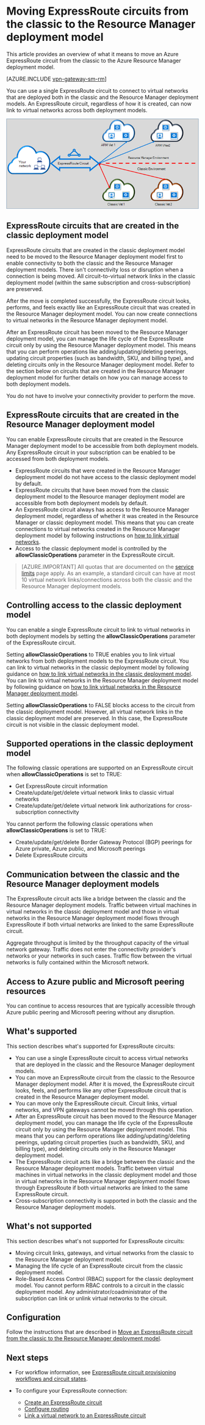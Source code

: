 <properties
   pageTitle="Moving ExpressRoute circuits from classic to Resource Manager | Microsoft Azure"
   description="This page provides an overview of what you need to know about bridging the classic and the Resource Manager deployment models."
   documentationCenter="na"
   services="expressroute"
   authors="ganesr"
   manager="carmonm"
   editor=""/>
<tags
   ms.service="expressroute"
   ms.devlang="na"
   ms.topic="get-started-article"
   ms.tgt_pltfrm="na"
   ms.workload="infrastructure-services"
   ms.date="10/10/2016"
   ms.author="ganesr"/>

# <a name="moving-expressroute-circuits-from-the-classic-to-the-resource-manager-deployment-model"></a>Moving ExpressRoute circuits from the classic to the Resource Manager deployment model

This article provides an overview of what it means to move an Azure ExpressRoute circuit from the classic to the Azure Resource Manager deployment model.

[AZURE.INCLUDE [vpn-gateway-sm-rm](../../includes/vpn-gateway-classic-rm-include.md)]

You can use a single ExpressRoute circuit to connect to virtual networks that are deployed both in the classic and the Resource Manager deployment models. An ExpressRoute circuit, regardless of how it is created, can now link to virtual networks across both deployment models.

![An ExpressRoute circuit that links to virtual networks across both deployment models](./media/expressroute-move/expressroute-move-1.png)

## <a name="expressroute-circuits-that-are-created-in-the-classic-deployment-model"></a>ExpressRoute circuits that are created in the classic deployment model

ExpressRoute circuits that are created in the classic deployment model need to be moved to the Resource Manager deployment model first to enable connectivity to both the classic and the Resource Manager deployment models. There isn't connectivity loss or disruption when a connection is being moved. All circuit-to-virtual network links in the classic deployment model (within the same subscription and cross-subscription) are preserved.

After the move is completed successfully, the ExpressRoute circuit looks, performs, and feels exactly like an ExpressRoute circuit that was created in the Resource Manager deployment model. You can now create connections to virtual networks in the Resource Manager deployment model.

After an ExpressRoute circuit has been moved to the Resource Manager deployment model, you can manage the life cycle of the ExpressRoute circuit only by using the Resource Manager deployment model. This means that you can perform operations like adding/updating/deleting peerings, updating circuit properties (such as bandwidth, SKU, and billing type), and deleting circuits only in the Resource Manager deployment model. Refer to the section below on circuits that are created in the Resource Manager deployment model for further details on how you can manage access to both deployment models.

You do not have to involve your connectivity provider to perform the move.

## <a name="expressroute-circuits-that-are-created-in-the-resource-manager-deployment-model"></a>ExpressRoute circuits that are created in the Resource Manager deployment model

You can enable ExpressRoute circuits that are created in the Resource Manager deployment model to be accessible from both deployment models. Any ExpressRoute circuit in your subscription can be enabled to be accessed from both deployment models.

- ExpressRoute circuits that were created in the Resource Manager deployment model do not have access to the classic deployment model by default.
- ExpressRoute circuits that have been moved from the classic deployment model to the Resource manager deployment model are accessible from both deployment models by default.
- An ExpressRoute circuit always has access to the Resource Manager deployment model, regardless of whether it was created in the Resource Manager or classic deployment model. This means that you can create connections to virtual networks created in the Resource Manager deployment model by following instructions on [how to link virtual networks](expressroute-howto-linkvnet-arm.md).
- Access to the classic deployment model is controlled by the **allowClassicOperations** parameter in the ExpressRoute circuit.

>[AZURE.IMPORTANT] All quotas that are documented on the [service limits](../azure-subscription-service-limits.md) page apply. As an example, a standard circuit can have at most 10 virtual network links/connections across both the classic and the Resource Manager deployment models.


## <a name="controlling-access-to-the-classic-deployment-model"></a>Controlling access to the classic deployment model

You can enable a single ExpressRoute circuit to link to virtual networks in both deployment models by setting the **allowClassicOperations** parameter of the ExpressRoute circuit.

Setting **allowClassicOperations** to TRUE enables you to link virtual networks from both deployment models to the ExpressRoute circuit. You can link to virtual networks in the classic deployment model by following guidance on [how to link virtual networks in the classic deployment model](expressroute-howto-linkvnet-classic.md). You can link to virtual networks in the Resource Manager deployment model by following guidance on [how to link virtual networks in the Resource Manager deployment model](expressroute-howto-linkvnet-arm.md).

Setting **allowClassicOperations** to FALSE blocks access to the circuit from the classic deployment model. However, all virtual network links in the classic deployment model are preserved. In this case, the ExpressRoute circuit is not visible in the classic deployment model.

## <a name="supported-operations-in-the-classic-deployment-model"></a>Supported operations in the classic deployment model

The following classic operations are supported on an ExpressRoute circuit when **allowClassicOperations** is set to TRUE:

 - Get ExpressRoute circuit information
 - Create/update/get/delete virtual network links to classic virtual networks
 - Create/update/get/delete virtual network link authorizations for cross-subscription connectivity

You cannot perform the following classic operations when **allowClassicOperations** is set to TRUE:

 - Create/update/get/delete Border Gateway Protocol (BGP) peerings for Azure private, Azure public, and Microsoft peerings
 - Delete ExpressRoute circuits

## <a name="communication-between-the-classic-and-the-resource-manager-deployment-models"></a>Communication between the classic and the Resource Manager deployment models

The ExpressRoute circuit acts like a bridge between the classic and the Resource Manager deployment models. Traffic between virtual machines in virtual networks in the classic deployment model and those in virtual networks in the Resource Manager deployment model flows through ExpressRoute if both virtual networks are linked to the same ExpressRoute circuit.

Aggregate throughput is limited by the throughput capacity of the virtual network gateway. Traffic does not enter the connectivity provider's networks or your networks in such cases. Traffic flow between the virtual networks is fully contained within the Microsoft network.

## <a name="access-to-azure-public-and-microsoft-peering-resources"></a>Access to Azure public and Microsoft peering resources

You can continue to access resources that are typically accessible through Azure public peering and Microsoft peering without any disruption.  

## <a name="whats-supported"></a>What's supported

This section describes what's supported for ExpressRoute circuits:

 - You can use a single ExpressRoute circuit to access virtual networks that are deployed in the classic and the Resource Manager deployment models.
 - You can move an ExpressRoute circuit from the classic to the Resource Manager deployment model. After it is moved, the ExpressRoute circuit looks, feels, and performs like any other ExpressRoute circuit that is created in the Resource Manager deployment model.
 - You can move only the ExpressRoute circuit. Circuit links, virtual networks, and VPN gateways cannot be moved through this operation.
 - After an ExpressRoute circuit has been moved to the Resource Manager deployment model, you can manage the life cycle of the ExpressRoute circuit only by using the Resource Manager deployment model. This means that you can perform operations like adding/updating/deleting peerings, updating circuit properties (such as bandwidth, SKU, and billing type), and deleting circuits only in the Resource Manager deployment model.
 - The ExpressRoute circuit acts like a bridge between the classic and the Resource Manager deployment models. Traffic between virtual machines in virtual networks in the classic deployment model and those in virtual networks in the Resource Manager deployment model flows through ExpressRoute if both virtual networks are linked to the same ExpressRoute circuit.
 - Cross-subscription connectivity is supported in both the classic and the Resource Manager deployment models.

## <a name="whats-not-supported"></a>What's not supported

This section describes what's not supported for ExpressRoute circuits:

 - Moving circuit links, gateways, and virtual networks from the classic to the Resource Manager deployment model.
 - Managing the life cycle of an ExpressRoute circuit from the classic deployment model.
 - Role-Based Access Control (RBAC) support for the classic deployment model. You cannot perform RBAC controls to a circuit in the classic deployment model. Any administrator/coadministrator of the subscription can link or unlink virtual networks to the circuit.

## <a name="configuration"></a>Configuration

Follow the instructions that are described in [Move an ExpressRoute circuit from the classic to the Resource Manager deployment model](expressroute-howto-move-arm.md).

## <a name="next-steps"></a>Next steps

- For workflow information, see [ExpressRoute circuit provisioning workflows and circuit states](expressroute-workflows.md).
- To configure your ExpressRoute connection:

    - [Create an ExpressRoute circuit](expressroute-howto-circuit-arm.md)
    - [Configure routing](expressroute-howto-routing-arm.md)
    - [Link a virtual network to an ExpressRoute circuit](expressroute-howto-linkvnet-arm.md)
